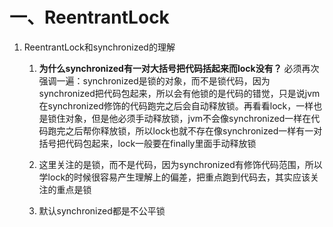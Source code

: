# 一、ReentrantLock

  1. ReentrantLock和synchronized的理解
  
     1. **为什么synchronized有一对大括号把代码括起来而lock没有？** 必须再次强调一遍：synchronized是锁的对象，而不是锁代码，因为synchronized把代码包起来，所以会有他锁的是代码的错觉，只是说jvm在synchronized修饰的代码跑完之后会自动释放锁。再看看lock，一样也是锁住对象，但是他必须手动释放锁，jvm不会像synchronized一样在代码跑完之后帮你释放锁，所以lock也就不存在像synchronized一样有一对括号把代码包起来，lock一般要在finally里面手动释放锁
     
     2. 这里关注的是锁，而不是代码，因为synchronized有修饰代码范围，所以学lock的时候很容易产生理解上的偏差，把重点跑到代码去，其实应该关注的重点是锁

     3. 默认synchronized都是不公平锁
